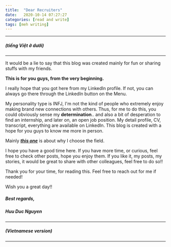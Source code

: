 ```yaml
---
title:  "Dear Recruiters"
date:   2020-10-14 07:27:27
categories: [read and write]
tags: [meh writing]
---
```

-------
##### *(tiếng Việt ở dưới)*
-------

It would be a lie to say that this blog was created mainly for fun or sharing stuffs with my friends.

**This is for you guys, from the very beginning.**

I really hope that you got here from my LinkedIn profile.
If not, you can always go there through the LinkedIn button on the Menu.

My personality type is INFJ, I'm not the kind of people who extremely enjoy making brand new connections with others.
Thus, for me to do this, you could obviously sense my **determination**.. and also a bit of desperation to find an internship, and later on, an open job position.
My detail profile, CV, transcript, everything are available on LinkedIn. This blog is created with a hope for you guys to know me more in person.

Mainly ***[this one](https://duken72.github.io/2020/Why-Robotics/)***  is about why I choose the field.

I hope you have a good time here.
If you have more time, or curious, feel free to check other posts, hope you enjoy them.
If you like it, my posts, my stories, it would be great to share with other colleagues, feel free to do so!!

Thank you for your time, for reading this.
Feel free to reach out for me if needed!

Wish you a great day!!

##### ***Best regards,***
##### *Huu Duc Nguyen*

--------------
##### *(Vietnamese version)*
-------
